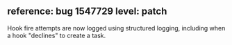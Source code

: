 reference: bug 1547729
level: patch
---
Hook fire attempts are now logged using structured logging, including when a hook "declines" to create a task.
